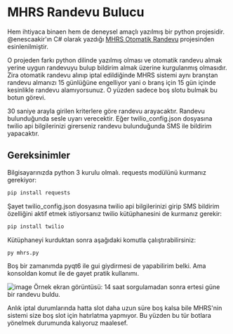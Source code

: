 # MHRS Randevu Bulucu

Hem ihtiyaca binaen hem de deneysel amaçlı yazılmış bir python projesidir. @enescaakir'ın C# olarak yazdığı [MHRS Otomatik Randevu](https://github.com/enescaakir/MHRS-OtomatikRandevu) projesinden esinlenilmiştir.

O projeden farkı python dilinde yazılmış olması ve otomatik randevu almak yerine uygun randevuyu bulup bildirim almak üzerine kurgulanmış olmasıdır. Zira otomatik randevu alınıp iptal edildiğinde MHRS sistemi aynı branştan randevu almanızı 15 günlüğüne engelliyor yani o branş için 15 gün içinde kesinlikle randevu alamıyorsunuz. O yüzden sadece boş slotu bulmak bu botun görevi.

30 saniye arayla girilen kriterlere göre randevu arayacaktır. Randevu bulunduğunda sesle uyarı verecektir. Eğer twilio_config.json dosyasına twilio api bilgilerinizi girerseniz randevu bulunduğunda SMS ile bildirim yapacaktır.

## Gereksinimler

Bilgisayarınızda python 3 kurulu olmalı. requests modülünü kurmanız gerekiyor:

```bash
pip install requests
```

Şayet twilio_config.json dosyasına twilio api bilgilerinizi girip SMS bildirim özelliğini aktif etmek istiyorsanız twilio kütüphanesini de kurmanız gerekir:

```bash
pip install twilio
```

Kütüphaneyi kurduktan sonra aşağıdaki komutla çalıştırabilirsiniz:

```bash
py mhrs.py
```

Boş bir zamanımda pyqt6 ile gui giydirmesi de yapabilirim belki. Ama konsoldan komut ile de gayet pratik kullanımı.

![image](https://github.com/omergorur/mhrs-randevu-bulucu/assets/102440553/d6f0e6f4-927a-45b8-bea3-c26d01c1a0cb)
Örnek ekran görüntüsü: 14 saat sorgulamadan sonra ertesi güne bir randevu buldu.

Anlık iptal durumlarında hatta slot daha uzun süre boş kalsa bile MHRS'nin sistemi size boş slot için hatırlatma yapmıyor. Bu yüzden bu tür botlara yönelmek durumunda kalıyoruz maalesef.
